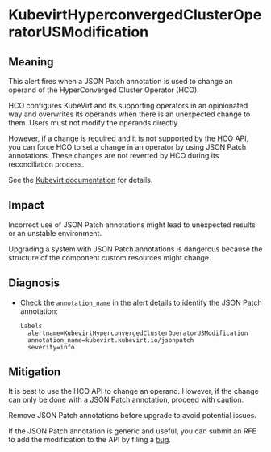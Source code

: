 # KubevirtHyperconvergedClusterOperatorUSModification
<!-- Edited by apinnick, Nov 2022-->

## Meaning

This alert fires when a JSON Patch annotation is used to change an operand of the HyperConverged Cluster Operator (HCO).

HCO configures KubeVirt and its supporting operators in an opinionated way and overwrites its operands when there is an unexpected change to them. Users must not modify the operands directly.

However, if a change is required and it is not supported by the HCO API, you can force HCO to set a change in an operator by using JSON Patch annotations. These changes are not reverted by HCO during its reconciliation process.

<!--USstart-->
See the [Kubevirt documentation](https://github.com/kubevirt/hyperconverged-cluster-operator/blob/main/docs/cluster-configuration.md#jsonpatch-annotations) for details.
<!--USend-->

## Impact

Incorrect use of JSON Patch annotations might lead to unexpected results or an unstable environment.

Upgrading a system with JSON Patch annotations is dangerous because the structure of the component custom resources might change.

## Diagnosis

- Check the `annotation_name` in the alert details to identify the JSON Patch annotation:

  ```
  Labels
    alertname=KubevirtHyperconvergedClusterOperatorUSModification
    annotation_name=kubevirt.kubevirt.io/jsonpatch
    severity=info
  ```

## Mitigation

It is best to use the HCO API to change an operand. However, if the change can only be done with a JSON Patch annotation, proceed with caution.

Remove JSON Patch annotations before upgrade to avoid potential issues.

<!--USstart-->
If the JSON Patch annotation is generic and useful, you can submit an RFE to add the modification to the API by filing a [bug](https://bugzilla.redhat.com/).
<!--USend-->
